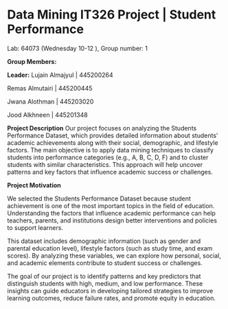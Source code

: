 # Data Mining IT326 Project | Student Performance
Lab: 64073 (Wednesday 10-12 ), Group number: 1

**Group Members:**

**Leader:** Lujain Almajyul | 445200264

Remas Almutairi | 445200445

Jwana Alothman | 445203020

Jood Alkhneen | 445201348

**Project Description**
Our project focuses on analyzing the Students Performance Dataset, which provides detailed information about students’ academic achievements along with their social, demographic, and lifestyle factors. The main objective is to apply data mining techniques to classify students into performance categories (e.g., A, B, C, D, F) and to cluster students with similar characteristics. This approach will help uncover patterns and key factors that influence academic success or challenges.

**Project Motivation**

We selected the Students Performance Dataset because student achievement is one of the most important topics in the field of education. Understanding the factors that influence academic performance can help teachers, parents, and institutions design better interventions and policies to support learners.

This dataset includes demographic information (such as gender and parental education level), lifestyle factors (such as study time, and exam scores). By analyzing these variables, we can explore how personal, social, and academic elements contribute to student success or challenges.

The goal of our project is to identify patterns and key predictors that distinguish students with high, medium, and low performance. These insights can guide educators in developing tailored strategies to improve learning outcomes, reduce failure rates, and promote equity in education.
